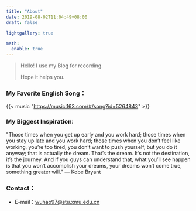```yaml
---
title: "About"
date: 2019-08-02T11:04:49+08:00
draft: false

lightgallery: true

math:
  enable: true
---
```


> Hello! I use my Blog for recording.
>
> Hope it helps you.

### My Favorite English Song：

{{< music "https://music.163.com/#/song?id=5264843" >}}

### My Biggest Inspiration:

"Those times when you get up early and you work hard; those times when you stay up late and you work hard; those times when you don’t feel like working, you’re too tired, you don’t want to push yourself, but you do it anyway; that is actually the dream. That’s the dream. It’s not the destination, it’s the journey. And if you guys can understand that, what you’ll see happen is that you won’t accomplish your dreams, your dreams won’t come true, something greater will."  — Kobe Bryant


### Contact：

- E-mail：wuhao97@stu.xmu.edu.cn


